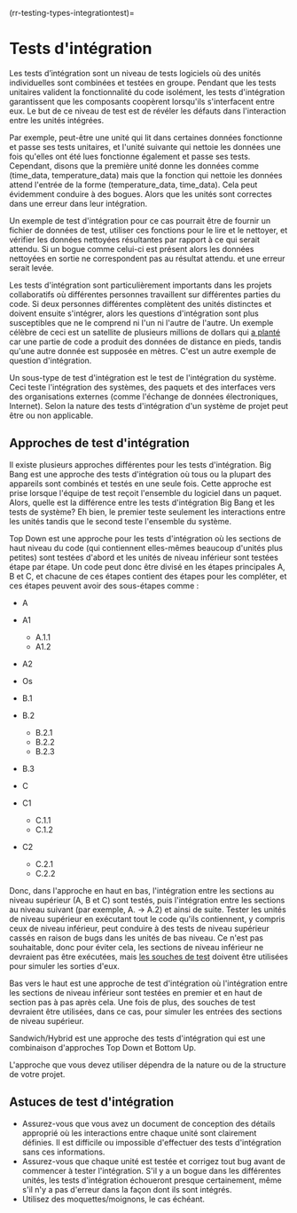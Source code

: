 (rr-testing-types-integrationtest)=
# Tests d'intégration

Les tests d’intégration sont un niveau de tests logiciels où des unités individuelles sont combinées et testées en groupe. Pendant que les tests unitaires valident la fonctionnalité du code isolément, les tests d'intégration garantissent que les composants coopèrent lorsqu'ils s'interfacent entre eux. Le but de ce niveau de test est de révéler les défauts dans l'interaction entre les unités intégrées.

Par exemple, peut-être une unité qui lit dans certaines données fonctionne et passe ses tests unitaires, et l'unité suivante qui nettoie les données une fois qu'elles ont été lues fonctionne également et passe ses tests. Cependant, disons que la première unité donne les données comme (time_data, temperature_data) mais que la fonction qui nettoie les données attend l'entrée de la forme (temperature_data, time_data). Cela peut évidemment conduire à des bogues. Alors que les unités sont correctes dans une erreur dans leur intégration.

Un exemple de test d'intégration pour ce cas pourrait être de fournir un fichier de données de test, utiliser ces fonctions pour le lire et le nettoyer, et vérifier les données nettoyées résultantes par rapport à ce qui serait attendu. Si un bogue comme celui-ci est présent alors les données nettoyées en sortie ne correspondent pas au résultat attendu. et une erreur serait levée.

Les tests d'intégration sont particulièrement importants dans les projets collaboratifs où différentes personnes travaillent sur différentes parties du code. Si deux personnes différentes complètent des unités distinctes et doivent ensuite s'intégrer, alors les questions d'intégration sont plus susceptibles que ne le comprend ni l'un ni l'autre de l'autre. Un exemple célèbre de ceci est un satellite de plusieurs millions de dollars qui [a planté](https://en.wikipedia.org/wiki/Mars_Climate_Orbiter) car une partie de code a produit des données de distance en pieds, tandis qu'une autre donnée est supposée en mètres. C'est un autre exemple de question d'intégration.

Un sous-type de test d'intégration est le test de l'intégration du système. Ceci teste l'intégration des systèmes, des paquets et des interfaces vers des organisations externes (comme l'échange de données électroniques, Internet). Selon la nature des tests d'intégration d'un système de projet peut être ou non applicable.

## Approches de test d'intégration

Il existe plusieurs approches différentes pour les tests d'intégration. Big Bang est une approche des tests d'intégration où tous ou la plupart des appareils sont combinés et testés en une seule fois. Cette approche est prise lorsque l'équipe de test reçoit l'ensemble du logiciel dans un paquet. Alors, quelle est la différence entre les tests d'intégration Big Bang et les tests de système? Eh bien, le premier teste seulement les interactions entre les unités tandis que le second teste l'ensemble du système.

Top Down est une approche pour les tests d'intégration où les sections de haut niveau du code (qui contiennent elles-mêmes beaucoup d'unités plus petites) sont testées d'abord et les unités de niveau inférieur sont testées étape par étape. Un code peut donc être divisé en les étapes principales A, B et C, et chacune de ces étapes contient des étapes pour les compléter, et ces étapes peuvent avoir des sous-étapes comme :

- A
- A1
  - A.1.1
  - A1.2
- A2
- Os
- B.1
- B.2
  - B.2.1
  - B.2.2
  - B.2.3
- B.3

- C
- C1
  - C.1.1
  - C.1.2
- C2
  - C.2.1
  - C.2.2

Donc, dans l'approche en haut en bas, l'intégration entre les sections au niveau supérieur (A, B et C) sont testés, puis l'intégration entre les sections au niveau suivant (par exemple, A. -> A.2) et ainsi de suite. Tester les unités de niveau supérieur en exécutant tout le code qu'ils contiennent, y compris ceux de niveau inférieur, peut conduire à des tests de niveau supérieur cassés en raison de bugs dans les unités de bas niveau. Ce n'est pas souhaitable, donc pour éviter cela, les sections de niveau inférieur ne devraient pas être exécutées, mais [les souches de test](#Use_test_doubles_stubs_mocking_where_appropriate) doivent être utilisées pour simuler les sorties d'eux.

Bas vers le haut est une approche de test d'intégration où l'intégration entre les sections de niveau inférieur sont testées en premier et en haut de section pas à pas après cela. Une fois de plus, des souches de test devraient être utilisées, dans ce cas, pour simuler les entrées des sections de niveau supérieur.

Sandwich/Hybrid est une approche des tests d'intégration qui est une combinaison d'approches Top Down et Bottom Up.

L'approche que vous devez utiliser dépendra de la nature ou de la structure de votre projet.

## Astuces de test d'intégration

- Assurez-vous que vous avez un document de conception des détails approprié où les interactions entre chaque unité sont clairement définies. Il est difficile ou impossible d'effectuer des tests d'intégration sans ces informations.
- Assurez-vous que chaque unité est testée et corrigez tout bug avant de commencer à tester l'intégration. S'il y a un bogue dans les différentes unités, les tests d'intégration échoueront presque certainement, même s'il n'y a pas d'erreur dans la façon dont ils sont intégrés.
- Utilisez des moquettes/moignons, le cas échéant.
